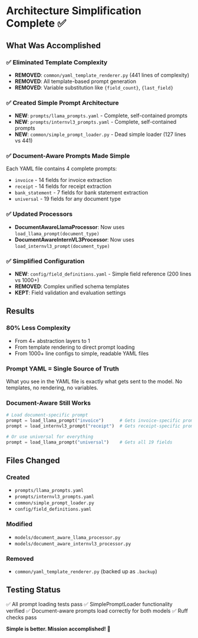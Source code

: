 # Architecture Simplification Complete ✅

## What Was Accomplished

### ✅ **Eliminated Template Complexity**
- **REMOVED**: `common/yaml_template_renderer.py` (441 lines of complexity)
- **REMOVED**: All template-based prompt generation
- **REMOVED**: Variable substitution like `{field_count}`, `{last_field}`

### ✅ **Created Simple Prompt Architecture**
- **NEW**: `prompts/llama_prompts.yaml` - Complete, self-contained prompts
- **NEW**: `prompts/internvl3_prompts.yaml` - Complete, self-contained prompts
- **NEW**: `common/simple_prompt_loader.py` - Dead simple loader (127 lines vs 441)

### ✅ **Document-Aware Prompts Made Simple**
Each YAML file contains 4 complete prompts:
- `invoice` - 14 fields for invoice extraction
- `receipt` - 14 fields for receipt extraction
- `bank_statement` - 7 fields for bank statement extraction
- `universal` - 19 fields for any document type

### ✅ **Updated Processors**
- **DocumentAwareLlamaProcessor**: Now uses `load_llama_prompt(document_type)`
- **DocumentAwareInternVL3Processor**: Now uses `load_internvl3_prompt(document_type)`

### ✅ **Simplified Configuration**
- **NEW**: `config/field_definitions.yaml` - Simple field reference (200 lines vs 1000+)
- **REMOVED**: Complex unified schema templates
- **KEPT**: Field validation and evaluation settings

## Results

### **80% Less Complexity**
- From 4+ abstraction layers to 1
- From template rendering to direct prompt loading
- From 1000+ line configs to simple, readable YAML files

### **Prompt YAML = Single Source of Truth**
What you see in the YAML file is exactly what gets sent to the model. No templates, no rendering, no variables.

### **Document-Aware Still Works**
```python
# Load document-specific prompt
prompt = load_llama_prompt("invoice")      # Gets invoice-specific prompt
prompt = load_internvl3_prompt("receipt")  # Gets receipt-specific prompt

# Or use universal for everything
prompt = load_llama_prompt("universal")    # Gets all 19 fields
```

## Files Changed

### Created
- `prompts/llama_prompts.yaml`
- `prompts/internvl3_prompts.yaml`
- `common/simple_prompt_loader.py`
- `config/field_definitions.yaml`

### Modified
- `models/document_aware_llama_processor.py`
- `models/document_aware_internvl3_processor.py`

### Removed
- `common/yaml_template_renderer.py` (backed up as `.backup`)

## Testing Status
✅ All prompt loading tests pass
✅ SimplePromptLoader functionality verified
✅ Document-aware prompts load correctly for both models
✅ Ruff checks pass

**Simple is better. Mission accomplished! 🎉**